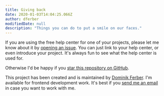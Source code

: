 ```yaml
---
title: Giving back
date: 2020-01-03T14:04:25.066Z
author: dferber
modifiedDate: null
description: "Things you can do to put a smile on our faces."
---
```


If you are using the free help center for one of your projects, please let me know about it by [opening an issue](https://github.com/dferber90/gatsby-starter-help-center/issues). You can just link to your help center, or even introduce your project. It's always fun to see what the help center is used for.

Otherwise I'd be happy if you [star this repository on GitHub](https://github.com/dferber90/gatsby-starter-help-center).

This project has been created and is maintained by [Dominik Ferber](https://www.dferber.de/). I'm available for frontend development work. It's best if you [send me an email](mailto:dominik.ferber+gatsbystarterhelpcenter@gmail.com) in case you want to work with me.
